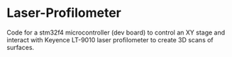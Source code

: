 Laser-Profilometer
==================

Code for a stm32f4 microcontroller (dev board) to control an XY stage and interact with Keyence LT-9010 laser profilometer to create 3D scans of surfaces.
